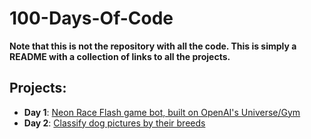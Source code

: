 # 100-Days-Of-Code
**Note that this is not the repository with all the code. This is simply a README with a collection of links to all the projects.**

## Projects:  
* **Day 1**: [Neon Race Flash game bot, built on OpenAI's Universe/Gym](https://github.com/FleetAdmiral/NeonRaceFlash-Game_Bot)
* **Day 2**: [Classify dog pictures by their breeds](https://github.com/FleetAdmiral/dog_breed_identification)
